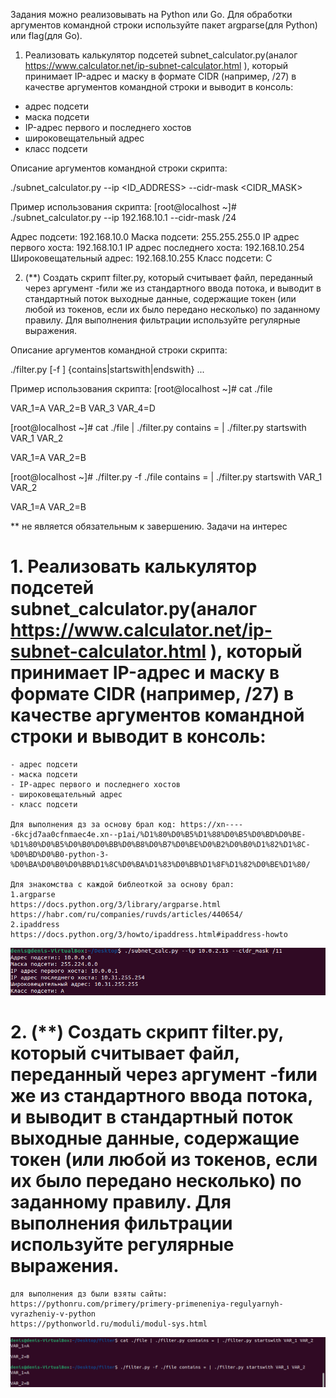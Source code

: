 Задания можно реализовывать на Python или Go. Для обработки аргументов командной строки используйте пакет argparse(для Python) или flag(для Go).

1. Реализовать калькулятор подсетей subnet_calculator.py(аналог https://www.calculator.net/ip-subnet-calculator.html ), который принимает IP-адрес и маску в формате CIDR (например, /27) в качестве аргументов командной строки и выводит в консоль:
- адрес подсети
- маска подсети
- IP-адрес первого и последнего хостов
- широковещательный адрес
- класс подсети

Описание аргументов командной строки скрипта:

./subnet_calculator.py --ip <ID_ADDRESS> --cidr-mask <CIDR_MASK>

Пример использования скрипта:
[root@localhost ~]# ./subnet_calculator.py --ip 192.168.10.1 --cidr-mask /24

Адрес подсети: 192.168.10.0
Маска подсети: 255.255.255.0
IP адрес первого хоста: 192.168.10.1
IP адрес последнего хоста: 192.168.10.254
Широковещательный адрес: 192.168.10.255
Класс подсети: C

2. (**) Создать скрипт filter.py, который считывает файл, переданный через аргумент -fили же из стандартного ввода потока, и выводит в стандартный поток выходные данные, содержащие токен (или любой из токенов, если их было передано несколько) по заданному правилу. Для выполнения фильтрации используйте регулярные выражения.

Описание аргументов командной строки скрипта:

./filter.py [-f <FILE>] {contains|startswith|endswith} <TOKEN> ...

Пример использования скрипта:
[root@localhost ~]# cat ./file

VAR_1=A
VAR_2=B
VAR_3
VAR_4=D

[root@localhost ~]# cat ./file | ./filter.py contains = | ./filter.py startswith VAR_1 VAR_2

VAR_1=A
VAR_2=B

[root@localhost ~]# ./filter.py -f ./file contains = | ./filter.py startswith VAR_1 VAR_2

VAR_1=A
VAR_2=B


** не является обязательным к завершению. Задачи на интерес 

# 1. Реализовать калькулятор подсетей subnet_calculator.py(аналог https://www.calculator.net/ip-subnet-calculator.html ), который принимает IP-адрес и маску в формате CIDR (например, /27) в качестве аргументов командной строки и выводит в консоль:
```
- адрес подсети
- маска подсети
- IP-адрес первого и последнего хостов
- широковещательный адрес
- класс подсети

Для выполнения дз за основу брал код: https://xn-----6kcjd7aa0cfnmaec4e.xn--p1ai/%D1%80%D0%B5%D1%88%D0%B5%D0%BD%D0%BE-%D1%80%D0%B5%D0%B0%D0%BB%D0%B8%D0%B7%D0%BE%D0%B2%D0%B0%D1%82%D1%8C-%D0%BD%D0%B0-python-3-%D0%BA%D0%B0%D0%BB%D1%8C%D0%BA%D1%83%D0%BB%D1%8F%D1%82%D0%BE%D1%80/

Для знакомства с каждой библеоткой за основу брал:
1.argparse 
https://docs.python.org/3/library/argparse.html
https://habr.com/ru/companies/ruvds/articles/440654/
2.ipaddress
https://docs.python.org/3/howto/ipaddress.html#ipaddress-howto
```
![network](/HW21/network.PNG)

# 2. (**) Создать скрипт filter.py, который считывает файл, переданный через аргумент -fили же из стандартного ввода потока, и выводит в стандартный поток выходные данные, содержащие токен (или любой из токенов, если их было передано несколько) по заданному правилу. Для выполнения фильтрации используйте регулярные выражения.

```
для выполнения дз были взяты сайты:
https://pythonru.com/primery/primery-primeneniya-regulyarnyh-vyrazheniy-v-python
https://pythonworld.ru/moduli/modul-sys.html
```
![](/HW21/filter.PNG)